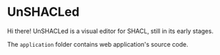 # UnSHACLed

Hi there! UnSHACLed is a visual editor for SHACL, still in its early stages.

The `application` folder contains web application's source code.
